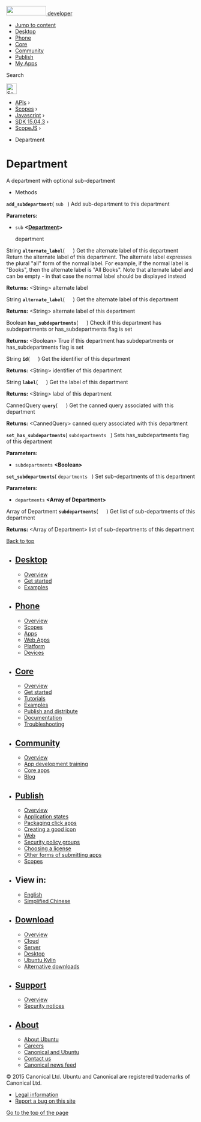 <a href="https://developer.ubuntu.com/" class="logo-ubuntu"><img src="https://developer.ubuntu.com/assets/sites/ubuntu/latest/u/img/logos/logo-ubuntu-orange.svg" width="106" height="25" /> <span>developer</span></a>

-   [Jump to content](index.html#main-content)
-   [Desktop](https://developer.ubuntu.com/en/desktop/)
-   [Phone](https://developer.ubuntu.com/en/phone/)
-   [Core](https://developer.ubuntu.com/core)
-   [Community](https://developer.ubuntu.com/en/community/)
-   [Publish](https://developer.ubuntu.com/en/publish/)
-   [My Apps](https://myapps.developer.ubuntu.com/)

Search

<img src="https://developer.ubuntu.com/assets/sites/ubuntu/latest/u/img/search-white.svg" alt="Search" height="28" />

-   [APIs](../../../../index.html) ›
-   [Scopes](../../../index.html) ›
-   [Javascript](../../index.html) ›
-   [SDK 15.04.3](../index.html) ›
-   [ScopeJS](../ScopeJS/index.html) ›

<!-- -->

-   Department

Department
==========

A department with optional sub-department

-   Methods

<span id="add_subdepartment"></span>
**`add_subdepartment`**( `sub ` )
Add sub-department to this department

**Parameters:**
-   `sub` **&lt;<a href="index.html" class="crosslink">Department</a>&gt;**

    department

<span id="alternate_label"></span>
String **`alternate_label`**( `  ` )
Get the alternate label of this department Return the alternate label of this department. The alternate label expresses the plural "all" form of the normal label. For example, if the normal label is "Books", then the alternate label is "All Books". Note that alternate label and can be empty - in that case the normal label should be displayed instead

**Returns:** &lt;String&gt;
alternate label

<span id="alternate_label"></span>
String **`alternate_label`**( `  ` )
Get the alternate label of this department

**Returns:** &lt;String&gt;
alternate label of this department

<span id="has_subdepartments"></span>
Boolean **`has_subdepartments`**( `  ` )
Check if this department has subdepartments or has\_subdepartments flag is set

**Returns:** &lt;Boolean&gt;
True if this department has subdepartments or has\_subdepartments flag is set

<span id="id"></span>
String **`id`**( `  ` )
Get the identifier of this department

**Returns:** &lt;String&gt;
identifier of this department

<span id="label"></span>
String **`label`**( `  ` )
Get the label of this department

**Returns:** &lt;String&gt;
label of this department

<span id="query"></span>
CannedQuery **`query`**( `  ` )
Get the canned query associated with this department

**Returns:** &lt;CannedQuery&gt;
canned query associated with this department

<span id="set_has_subdepartments"></span>
**`set_has_subdepartments`**( `subdepartments ` )
Sets has\_subdepartments flag of this department

**Parameters:**
-   `subdepartments` **&lt;Boolean&gt;**

<span id="set_subdepartments"></span>
**`set_subdepartments`**( `departments ` )
Set sub-departments of this department

**Parameters:**
-   `departments` **&lt;Array of Department&gt;**

<span id="subdepartments"></span>
Array of Department **`subdepartments`**( `  ` )
Get list of sub-departments of this department

**Returns:** &lt;Array of Department&gt;
list of sub-departments of this department

[Back to top](index.html#)

-   [Desktop](https://developer.ubuntu.com/en/desktop/)
    ---------------------------------------------------

    -   [Overview](https://developer.ubuntu.com/en/desktop/)
    -   [Get started](http://snapcraft.io/?utm_source=developer.ubuntu.com&utm_medium=devportal&utm_term=snaps%20snapcraft%20desktop&utm_content=menu&utm_campaign=duc_snappers)
    -   [Examples](https://github.com/ubuntu/snappy-playpen)

-   [Phone](https://developer.ubuntu.com/en/phone/)
    -----------------------------------------------

    -   [Overview](https://developer.ubuntu.com/en/phone/)
    -   [Scopes](https://developer.ubuntu.com/en/phone/scopes/)
    -   [Apps](https://developer.ubuntu.com/en/phone/apps/)
    -   [Web Apps](https://developer.ubuntu.com/en/phone/web/)
    -   [Platform](https://developer.ubuntu.com/en/phone/platform/)
    -   [Devices](https://developer.ubuntu.com/en/phone/devices/)

-   [Core](https://developer.ubuntu.com/core)
    -----------------------------------------

    -   [Overview](https://developer.ubuntu.com/core)
    -   [Get started](https://developer.ubuntu.com/core/get-started)
    -   [Tutorials](https://developer.ubuntu.com/core/tutorials)
    -   [Examples](https://developer.ubuntu.com/core/examples)
    -   [Publish and distribute](https://developer.ubuntu.com/core/publish-and-distribute)
    -   [Documentation](https://developer.ubuntu.com/core/documentation)
    -   [Troubleshooting](https://developer.ubuntu.com/core/troubleshooting)

-   [Community](https://developer.ubuntu.com/en/community/)
    -------------------------------------------------------

    -   [Overview](https://developer.ubuntu.com/en/community/)
    -   [App development training](https://developer.ubuntu.com/en/community/training/)
    -   [Core apps](https://developer.ubuntu.com/en/community/core-apps/)
    -   [Blog](https://developer.ubuntu.com/en/community/blog/)

-   [Publish](https://developer.ubuntu.com/en/publish/)
    ---------------------------------------------------

    -   [Overview](https://developer.ubuntu.com/en/publish/)
    -   [Application states](https://developer.ubuntu.com/en/publish/application-states/)
    -   [Packaging click apps](https://developer.ubuntu.com/en/publish/packaging-click-apps/)
    -   [Creating a good icon](https://developer.ubuntu.com/en/publish/creating-a-good-icon/)
    -   [Web](https://developer.ubuntu.com/en/publish/web/)
    -   [Security policy groups](https://developer.ubuntu.com/en/publish/security-policy-groups/)
    -   [Choosing a license](https://developer.ubuntu.com/en/publish/choosing-a-license/)
    -   [Other forms of submitting apps](https://developer.ubuntu.com/en/publish/other-forms-of-submitting-apps/)
    -   [Scopes](https://developer.ubuntu.com/en/publish/scopes/)

-   View in:
    --------

    -   [English](index.html "Change to language: English")
    -   [Simplified Chinese](index.html "Change to language: Simplified Chinese")

-   [Download](http://ubuntu.com/download/)
    ---------------------------------------

    -   [Overview](http://ubuntu.com/download)
    -   [Cloud](http://ubuntu.com/download/cloud)
    -   [Server](http://ubuntu.com/download/server)
    -   [Desktop](http://ubuntu.com/download/desktop)
    -   [Ubuntu Kylin](http://ubuntu.com/download/ubuntu-kylin)
    -   [Alternative downloads](http://ubuntu.com/download/alternative-downloads)

-   [Support](http://ubuntu.com/support/)
    -------------------------------------

    -   [Overview](http://ubuntu.com/support)
    -   [Security notices](http://www.ubuntu.com/usn/)

-   [About](http://ubuntu.com/about/)
    ---------------------------------

    -   [About Ubuntu](http://ubuntu.com/about/about-ubuntu)
    -   [Careers](http://www.canonical.com/careers)
    -   [Canonical and Ubuntu](http://ubuntu.com/about/canonical-and-ubuntu)
    -   [Contact us](http://ubuntu.com/about/contact-us)
    -   [Canonical news feed](http://insights.ubuntu.com/feed/)

© 2015 Canonical Ltd. Ubuntu and Canonical are registered trademarks of Canonical Ltd.

-   [Legal information](http://www.ubuntu.com/legal)
-   [Report a bug on this site](https://bugs.launchpad.net/developer-ubuntu-com/)

<span class="accessibility-aid">[Go to the top of the page](index.html#)</span>
